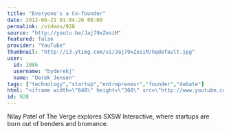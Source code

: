 ```yaml
---
title: "Everyone's a Co-founder"
date: 2012-06-21 01:04:26 00:00
permalink: /videos/928
source: "http://youtu.be/Jaj79xZesiM"
featured: false
provider: "YouTube"
thumbnail: "http://i3.ytimg.com/vi/Jaj79xZesiM/hqdefault.jpg"
user:
  id: 1086
  username: "byderekj"
  name: "Derek Jensen"
tags: ["technology","startup","entrepreneur","founder","debate"]
html: "<iframe width=\"640\" height=\"360\" src=\"http://www.youtube.com/embed/Jaj79xZesiM?wmode=transparent&fs=1&feature=oembed\" frameborder=\"0\" allowfullscreen></iframe>"
id: 928
---
```


Nilay Patel of The Verge explores SXSW Interactive, where startups are born out of benders and bromance.